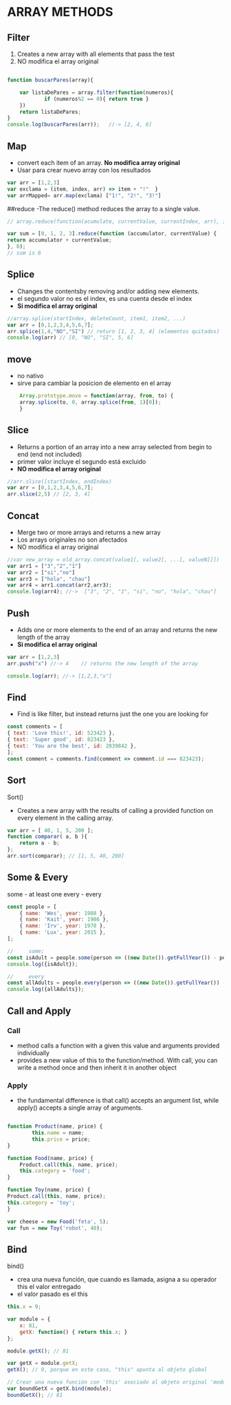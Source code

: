 
# ARRAY METHODS



## Filter

1. Creates a new array with all elements that pass the test 
3. NO modifica el array original

```javascript

function buscarPares(array){

    var listaDePares = array.filter(function(numeros){
            if (numeros%2 == 0){ return true }
    })
    return listaDePares;
}
console.log(buscarPares(arr));   //-> [2, 4, 6]

```

## Map
- convert each item of an array. **No modifica array original**
- Usar para crear nuevo array con los resultados

```javascript
var arr = [1,2,3]  
var exclama = (item, index, arr) => item + "!"  }   
var arrMapped= arr.map(exclama) ["1!", "2!", "3!"]
```

##reduce
-The reduce() method reduces the array to a single value.

```javascript
// array.reduce(function(acumulate, currentValue, currentIndex, arr), initialValue)

var sum = [0, 1, 2, 3].reduce(function (accumulator, currentValue) {
return accumulator + currentValue;
}, 0);
// sum is 6
```

## Splice

- Changes the contentsby removing and/or adding new elements.
- el segundo valor no es el index, es una cuenta desde el index
- **Si modifica el array original**


```javascript
//array.splice(startIndex, deleteCount, item1, item2, ...)
var arr = [0,1,2,3,4,5,6,7];
arr.splice(1,4,"NO","SI") // return [1, 2, 3, 4] (elementos quitados)
console.log(arr) // [0, "NO", "SI", 5, 6]
```

## move

- no nativo
- sirve para cambiar la posicion de elemento en el array

```javascript
    Array.prototype.move = function(array, from, to) {
    array.splice(to, 0, array.splice(from, 1)[0]);
    }
```

## Slice
- Returns a portion of an array into a new array selected from begin to end (end not included)
- primer valor incluye el segundo está excluido
- **NO modifica el array original**

```javascript
//arr.slice([startIndex, endIndex)
var arr = [0,1,2,3,4,5,6,7];
arr.slice(2,5) // [2, 3, 4]
```

## Concat
- Merge two or more arrays and returns a new array
- Los arrays originales no son afectados
- NO modifica el array original

```javascript
//var new_array = old_array.concat(value1[, value2[, ...[, valueN]]])
var arr1 = ["3","2","1"]  
var arr2 = ["si","no"]  
var arr3 = ["hola", "chau"] 
var arr4 = arr1.concat(arr2,arr3);
console.log(arr4); //->  ["3", "2", "1", "si", "no", "hola", "chau"]

```

## Push
- Adds one or more elements to the end of an array and returns the new length of the array
- **Si modifica el array original**


```javascript
var arr = [1,2,3]
arr.push("x") //-> 4    // returns the new length of the array

console.log(arr); //-> [1,2,3,"x"]
```

## Find
- Find is like filter, but instead returns just the one you are looking for 

```javascript 
const comments = [
{ text: 'Love this!', id: 523423 },
{ text: 'Super good', id: 823423 },
{ text: 'You are the best', id: 2039842 },
];
const comment = comments.find(comment => comment.id === 823423);
```

## Sort

Sort()
- Creates a new array with the results of calling a provided function on every element in the calling array. 

```javascript
var arr = [ 40, 1, 5, 200 ];
function comparar( a, b ){ 
    return a - b; 
};
arr.sort(comparar); // [1, 5, 40, 200]

```

## Some & Every
some - at least one
every - every
```javascript
const people = [
    { name: 'Wes', year: 1988 },
    { name: 'Kait', year: 1986 },
    { name: 'Irv', year: 1970 },
    { name: 'Lux', year: 2015 },
];

//     some;
const isAdult = people.some(person => ((new Date()).getFullYear()) - person.year >= 19);
console.log({isAdult});

//     every
const allAdults = people.every(person => ((new Date()).getFullYear()) - person.year >= 19);
console.log({allAdults});
```

## Call and Apply

### Call
- method calls a function with a given this value and arguments provided individually
- provides a new value of this to the function/method. With call, you can write a method once and then inherit it in another object

### Apply
- the fundamental difference is that call() accepts an argument list, while apply() accepts a single array of arguments.

```javascript

function Product(name, price) {
        this.name = name;
        this.price = price;
}

function Food(name, price) {
    Product.call(this, name, price);
    this.category = 'food';
}

function Toy(name, price) {
Product.call(this, name, price);
this.category = 'toy';
}

var cheese = new Food('feta', 5);
var fun = new Toy('robot', 40);

```

## Bind

bind()  
- crea una nueva función, que cuando es llamada, asigna a su operador this el valor entregado
- el valor pasado es el this

```javascript
this.x = 9;

var module = {
    x: 81,
    getX: function() { return this.x; }
};

module.getX(); // 81

var getX = module.getX;
getX(); // 9, porque en este caso, "this" apunta al objeto global

// Crear una nueva función con 'this' asociado al objeto original 'module'
var boundGetX = getX.bind(module);
boundGetX(); // 81

```
